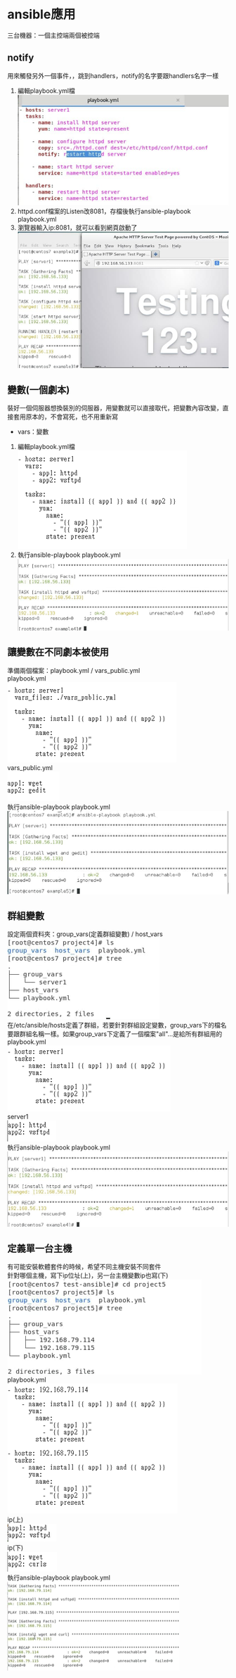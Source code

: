 # ansible應用
  
三台機器：一個主控端兩個被控端  
  
## notify
用來觸發另外一個事件，，跳到handlers，notify的名字要跟handlers名字一樣  
  
1. 編輯playbook.yml檔    
![image](https://github.com/fairy042026/109-linux-/blob/main/0519%E4%B8%8A%E8%AA%B2%E5%85%A7%E5%AE%B9/photo_2021-05-19_09-26-55.jpg)  
2. httpd.conf檔案的Listen改8081，存檔後執行ansible-playbook playbook.yml   
3. 瀏覽器輸入ip:8081，就可以看到網頁啟動了  
![image](https://github.com/fairy042026/109-linux-/blob/main/0519%E4%B8%8A%E8%AA%B2%E5%85%A7%E5%AE%B9/photo_2021-05-19_10-05-15.jpg)  
  
## 變數(一個劇本)
裝好一個伺服器想換裝別的伺服器，用變數就可以直接取代，把變數內容改變，直接套用原本的，不會寫死，也不用重新寫  
  
* vars：變數
1. 編輯playbook.yml檔   
![image](https://github.com/fairy042026/109-linux-/blob/main/0519%E4%B8%8A%E8%AA%B2%E5%85%A7%E5%AE%B9/0519%E8%AE%8A%E6%95%B8.PNG)
2. 執行ansible-playbook playbook.yml  
![image](https://github.com/fairy042026/109-linux-/blob/main/0519%E4%B8%8A%E8%AA%B2%E5%85%A7%E5%AE%B9/photo_2021-05-19_10-30-45.jpg)  
  
## 讓變數在不同劇本被使用
準備兩個檔案：playbook.yml / vars_public.yml  
playbook.yml  
![image](https://github.com/fairy042026/109-linux-/blob/main/0519%E4%B8%8A%E8%AA%B2%E5%85%A7%E5%AE%B9/05191.PNG)  
vars_public.yml  
![image](https://github.com/fairy042026/109-linux-/blob/main/0519%E4%B8%8A%E8%AA%B2%E5%85%A7%E5%AE%B9/05192.PNG)  
執行ansible-playbook playbook.yml  
![image](https://github.com/fairy042026/109-linux-/blob/main/0519%E4%B8%8A%E8%AA%B2%E5%85%A7%E5%AE%B9/photo_2021-05-19_10-52-30.jpg)  
  
## 群組變數
設定兩個資料夾：group_vars(定義群組變數) / host_vars  
![image](https://github.com/fairy042026/109-linux-/blob/main/0519%E4%B8%8A%E8%AA%B2%E5%85%A7%E5%AE%B9/photo_2021-05-19_10-16-51.jpg)  
在/etc/ansible/hosts定義了群組，若要針對群組設定變數，group_vars下的檔名要跟群組名稱一樣。如果group_vars下定義了一個檔案"all"...是給所有群組用的  
playbook.yml  
![image](https://github.com/fairy042026/109-linux-/blob/main/0519%E4%B8%8A%E8%AA%B2%E5%85%A7%E5%AE%B9/05193.PNG)  
server1  
![image](https://github.com/fairy042026/109-linux-/blob/main/0519%E4%B8%8A%E8%AA%B2%E5%85%A7%E5%AE%B9/05194.PNG)  
執行ansible-playbook playbook.yml  
![image](https://github.com/fairy042026/109-linux-/blob/main/0519%E4%B8%8A%E8%AA%B2%E5%85%A7%E5%AE%B9/photo_2021-05-19_10-30-45.jpg)  
  
## 定義單一台主機
有可能安裝軟體套件的時候，希望不同主機安裝不同套件  
針對哪個主機，寫下ip位址(上)，另一台主機變數ip也寫(下)  
![image](https://github.com/fairy042026/109-linux-/blob/main/0519%E4%B8%8A%E8%AA%B2%E5%85%A7%E5%AE%B9/photo_2021-05-19_10-22-29.jpg)  
playbook.yml  
![image](https://github.com/fairy042026/109-linux-/blob/main/0519%E4%B8%8A%E8%AA%B2%E5%85%A7%E5%AE%B9/05195.PNG)  
ip(上)  
![image](https://github.com/fairy042026/109-linux-/blob/main/0519%E4%B8%8A%E8%AA%B2%E5%85%A7%E5%AE%B9/05196.PNG)  
ip(下)  
![image](https://github.com/fairy042026/109-linux-/blob/main/0519%E4%B8%8A%E8%AA%B2%E5%85%A7%E5%AE%B9/05197.PNG)  
執行ansible-playbook playbook.yml  
![image](https://github.com/fairy042026/109-linux-/blob/main/0519%E4%B8%8A%E8%AA%B2%E5%85%A7%E5%AE%B9/05198.PNG)  




